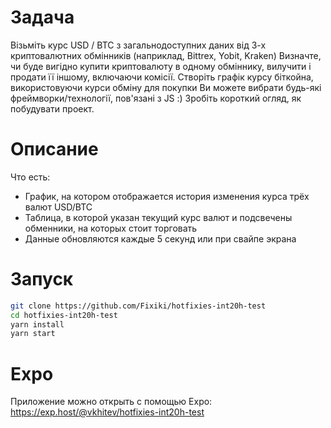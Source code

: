 # Задача

Візьміть курс USD / BTC з загальнодоступних даних від 3-х криптовалютних обмінників (наприклад, Bittrex, Yobit, Kraken)
Визначте, чи буде вигідно купити криптовалюту в одному обміннику, вилучити і продати її іншому, включаючи комісії.
Створіть графік курсу біткойна, використовуючи курси обміну для покупки
Ви можете вибрати будь-які фреймворки/технології, пов'язані з JS :)
Зробіть короткий огляд, як побудувати проект.

# Описание

Что есть:
- График, на котором отображается история изменения курса трёх валют USD/BTC
- Таблица, в которой указан текущий курс валют и подсвечены обменники, на которых стоит торговать
- Данные обновляются каждые 5 секунд или при свайпе экрана

# Запуск
```bash
git clone https://github.com/Fixiki/hotfixies-int20h-test
cd hotfixies-int20h-test
yarn install
yarn start
```

# Expo

Приложение можно открыть с помощью Expo: https://exp.host/@vkhitev/hotfixies-int20h-test
